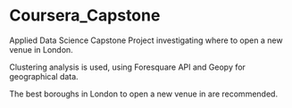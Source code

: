 # Coursera_Capstone
Applied Data Science Capstone Project investigating where to open a new venue in London.

Clustering analysis is used, using Foresquare API and Geopy for geographical data.

The best boroughs in London to open a new venue in are recommended.
